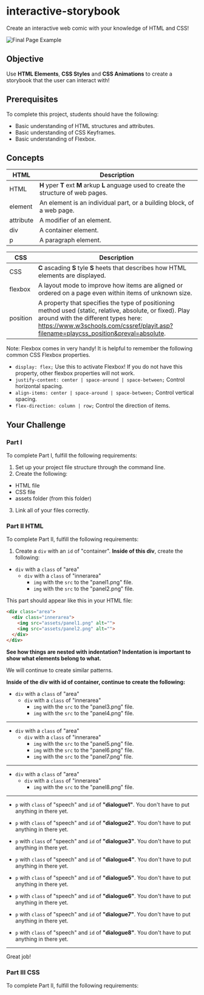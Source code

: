 # interactive-storybook

Create an interactive web comic with your knowledge of HTML and CSS!

![Final Page Example](https://github.com/junior-devleague/interactive-storybook/blob/master/assets/example.png)

## Objective

Use **HTML Elements**, **CSS Styles** and **CSS Animations** to create a storybook that the user can interact with!

## Prerequisites

To complete this project, students should have the following:
* Basic understanding of HTML structures and attributes.
* Basic understanding of CSS Keyframes.
* Basic understanding of Flexbox.

## Concepts

HTML | Description
-----|------------
HTML | **H** yper **T** ext **M** arkup **L** anguage used to create the structure of web pages.
element | An element is an individual part, or a building block, of a web page.
attribute | A modifier of an element.
div | A container element.
p | A paragraph element.

CSS | Description
----|------------
CSS | **C** ascading **S** tyle **S** heets that describes how HTML elements are displayed.
flexbox | A layout mode to improve how items are aligned or ordered on a page even within items of unknown size.
position | A property that specifies the type of positioning method used (static, relative, absolute, or fixed). Play around with the different types here: https://www.w3schools.com/cssref/playit.asp?filename=playcss_position&preval=absolute. 

Note: Flexbox comes in very handy! It is helpful to remember the following common CSS Flexbox properties.
* ```display: flex;``` Use this to activate Flexbox! If you do not have this property, other flexbox properties will not work.
* ```justify-content: center | space-around | space-between;``` Control horizontal spacing.
* ```align-items: center | space-around | space-between;``` Control vertical spacing.
* ```flex-direction: column | row;``` Control the direction of items.

## Your Challenge

### Part I

To complete Part I, fulfill the following requirements:

1. Set up your project file structure through the command line.
2. Create the following:
* HTML file
* CSS file
* assets folder (from this folder)
3. Link all of your files correctly.

### Part II HTML

To complete Part II, fulfill the following requirements:

1. Create a ```div``` with an ```id``` of "container". **Inside of this div**, create the following:

* ```div``` with a ```class``` of "area"
  * ```div``` with a ```class``` of "innerarea"
    * ```img``` with the ```src``` to the "panel1.png" file.
    * ```img``` with the ```src``` to the "panel2.png" file.

This part should appear like this in your HTML file:

``` HTML
<div class="area">
  <div class="innerarea">
    <img src="assets/panel1.png" alt="">
    <img src="assets/panel2.png" alt="">
  </div>
</div>
```

**See how things are nested with indentation? Indentation is important to show what elements belong to what.**

We will continue to create similar patterns.

**Inside of the div with id of container, continue to create the following:**

* ```div``` with a ```class``` of "area"
  * ```div``` with a ```class``` of "innerarea"
    * ```img``` with the ```src``` to the "panel3.png" file.
    * ```img``` with the ```src``` to the "panel4.png" file.

---

* ```div``` with a ```class``` of "area"
  * ```div``` with a ```class``` of "innerarea"
    * ```img``` with the ```src``` to the "panel5.png" file.
    * ```img``` with the ```src``` to the "panel6.png" file.
    * ```img``` with the ```src``` to the "panel7.png" file.

---

* ```div``` with a ```class``` of "area"
  * ```div``` with a ```class``` of "innerarea"
    * ```img``` with the ```src``` to the "panel8.png" file.

---

* ```p``` with ```class``` of "speech" and ```id``` of **"dialogue1"**. You don't have to put anything in there yet.

* ```p``` with ```class``` of "speech" and ```id``` of **"dialogue2"**. You don't have to put anything in there yet.

* ```p``` with ```class``` of "speech" and ```id``` of **"dialogue3"**. You don't have to put anything in there yet.

* ```p``` with ```class``` of "speech" and ```id``` of **"dialogue4"**. You don't have to put anything in there yet.

* ```p``` with ```class``` of "speech" and ```id``` of **"dialogue5"**. You don't have to put anything in there yet.

* ```p``` with ```class``` of "speech" and ```id``` of **"dialogue6"**. You don't have to put anything in there yet.

* ```p``` with ```class``` of "speech" and ```id``` of **"dialogue7"**. You don't have to put anything in there yet.

* ```p``` with ```class``` of "speech" and ```id``` of **"dialogue8"**. You don't have to put anything in there yet.

---

Great job!

### Part III CSS

To complete Part II, fulfill the following requirements:

